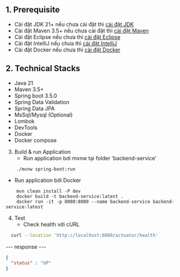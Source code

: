 ## 1. Prerequisite
  - Cài đặt JDK 21+ nếu chưa cài đặt thì [cài đặt JDK](https://www.oracle.com/cn/java/technologies/downloads/)
  - Cài đặt Maven 3.5+ nếu chưa cài đặt thì [cài đặt Maven](https://maven.apache.org/download.cgi)
  - Cài đặt Eclipse nếu chưa thì [cài đặt Eclipse](https://www.eclipse.org/downloads/packages/)
  - Cài đặt IntelliJ nếu chưa thì [cài đặt IntelliJ](https://www.jetbrains.com/idea/download/)
  - Cài đặt Docker nếu chưa thì [cài đặt Docker](https://www.docker.com/products/docker-desktop/)

## 2. Technical Stacks
  - Java 21
  - Maven 3.5+
  - Spring boot 3.5.0
  - Spring Data Validation
  - Spring Data JPA
  - MsSql/Mysql (Optional)
  - Lombok
  - DevTools
  - Docker
  - Docker compose
3. Build & run Application
   - Run application bơi mvnw tại folder 'backend-service'
```shell
    ./mvnw spring-boot:run
````
   - Run application bởi Docker 
```shell
    mvn clean install -P dev
    docker build -t backend-service:latest .
    docker run -it -p 8080:8080 --name backend-service backend-service:latest
```
4. Test
    - Check health với cURL 
```bash
  curl --location 'http://localhost:8080/actuator/health'
```   
--- response ---
```json
{
  "status" : "UP"
}
```